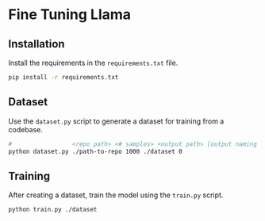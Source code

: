 # Fine Tuning Llama

## Installation

Install the requirements in the `requirements.txt` file.

```sh
pip install -r requirements.txt
```

## Dataset

Use the `dataset.py` script to generate a dataset for training from a codebase.

```sh
#                 <repo path> <# samples> <output path> [output naming offset]
python dataset.py ./path-to-repo 1000 ./dataset 0
```

## Training

After creating a dataset, train the model using the `train.py` script.

```sh
python train.py ./dataset
```
